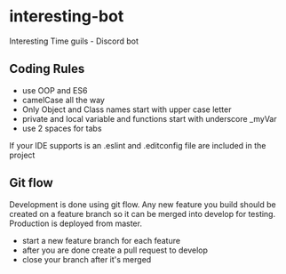 # interesting-bot

Interesting Time guils - Discord bot

## Coding Rules

- use OOP and ES6
- camelCase all the way
- Only Object and Class names start with upper case letter
- private and local variable and functions start with underscore _myVar
- use 2 spaces for tabs

If your IDE supports is an .eslint and .editconfig file are included in the project

## Git flow

Development is done using git flow. Any new feature you build should be created on a feature branch so it can be merged into develop for testing. Production is deployed from master.

- start a new feature branch for each feature
- after you are done create a pull request to develop
- close your branch after it's merged
